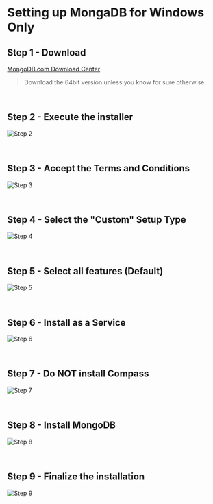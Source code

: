 # Setting up MongaDB for Windows Only

## Step 1 - Download

[MongoDB.com Download Center](https://www.mongodb.com/download-center/community)

> Download the 64bit version unless you know for sure otherwise.

<br>

## Step 2 - Execute the installer

![Step 2](./img/Step01.PNG)

<br>

## Step 3 - Accept the Terms and Conditions

![Step 3](./img/Step02.PNG)

<br>

## Step 4 - Select the "Custom" Setup Type

![Step 4](./img/Step03.PNG)

<br>

## Step 5 - Select all features (Default)

![Step 5](./img/Step04.PNG)

<br>

## Step 6 - Install as a Service

![Step 6](./img/Step05.PNG)

<br>

## Step 7 - Do NOT install Compass

![Step 7](./img/Step06.PNG)

<br>

## Step 8 - Install MongoDB

![Step 8](./img/Step07.PNG)

<br>

## Step 9 - Finalize the installation

![Step 9](./img/Step08.PNG)
